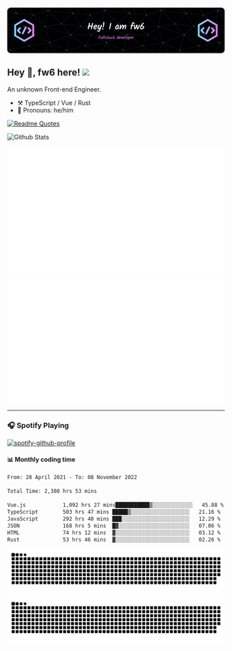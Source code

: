 ![Header](github-header-image.png)

## Hey 👋, fw6 here! <img src="https://github.githubassets.com/images/mona-whisper.gif" height="24" />


An unknown Front-end Engineer.

-   :hammer_and_pick: TypeScript / Vue / Rust
-   :man: Pronouns: he/him


[![Readme Quotes](https://quotes-github-readme.vercel.app/api?type=horizontal&theme=algolia)](https://github.com/piyushsuthar/github-readme-quotes)



![Github Stats](https://github-readme-stats.vercel.app/api?username=fw6&bg_color=30,e96443,904e95&title_color=fff&text_color=fff)

![](https://raw.githubusercontent.com/fw6/github-stats-transparent/output/generated/overview.svg)
![](https://raw.githubusercontent.com/fw6/github-stats-transparent/output/generated/languages.svg)


---

### 🎧 Spotify Playing

<!-- ![spotify-github-profile](/img/default.svg) -->

[![spotify-github-profile](https://spotify-github-profile.vercel.app/api/view?uid=r6wn4hdvypv0lkzyrj0e0pjct&cover_image=true&theme=default&bar_color=53b14f&bar_color_cover=true)](https://github.com/kittinan/spotify-github-profile)
#### :bar_chart: Monthly coding time

<!--START_SECTION:waka-->

```text
From: 28 April 2021 - To: 08 November 2022

Total Time: 2,380 hrs 53 mins

Vue.js            1,092 hrs 27 mins███████████▒░░░░░░░░░░░░░   45.88 %
TypeScript        503 hrs 47 mins █████▒░░░░░░░░░░░░░░░░░░░   21.16 %
JavaScript        292 hrs 40 mins ███░░░░░░░░░░░░░░░░░░░░░░   12.29 %
JSON              168 hrs 5 mins  █▓░░░░░░░░░░░░░░░░░░░░░░░   07.06 %
HTML              74 hrs 12 mins  ▓░░░░░░░░░░░░░░░░░░░░░░░░   03.12 %
Rust              53 hrs 46 mins  ▓░░░░░░░░░░░░░░░░░░░░░░░░   02.26 %
```

<!--END_SECTION:waka-->




![github contribution grid snake animation](https://raw.githubusercontent.com/platane/platane/output/github-contribution-grid-snake-dark.svg#gh-dark-mode-only)![github contribution grid snake animation](https://raw.githubusercontent.com/platane/platane/output/github-contribution-grid-snake.svg#gh-light-mode-only)
